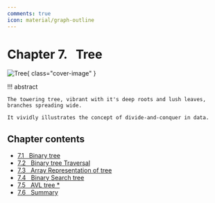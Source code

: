 ```yaml
---
comments: true
icon: material/graph-outline
---
```


# Chapter 7. &nbsp; Tree

![Tree](../assets/covers/chapter_tree.jpg){ class="cover-image" }

!!! abstract

    The towering tree, vibrant with it's deep roots and lush leaves, branches spreading wide.
    
    It vividly illustrates the concept of divide-and-conquer in data.

## Chapter contents

- [7.1 &nbsp; Binary tree](binary_tree.md)
- [7.2 &nbsp; Binary tree Traversal](binary_tree_traversal.md)
- [7.3 &nbsp; Array Representation of tree](array_representation_of_tree.md)
- [7.4 &nbsp; Binary Search tree](binary_search_tree.md)
- [7.5 &nbsp; AVL tree *](avl_tree.md)
- [7.6 &nbsp; Summary](summary.md)
